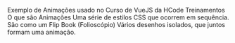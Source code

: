 Exemplo de Animações usado no Curso de VueJS da HCode Treinamentos
O que são Animações
Uma série de estilos CSS que ocorrem em sequência.
São como um Flip Book (Folioscópio)
Vários desenhos isolados, que juntos formam uma animação.